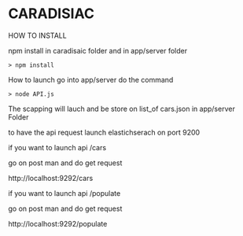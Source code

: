 # CARADISIAC



HOW TO INSTALL

npm install in caradisaic folder and in  app/server folder
```
> npm install
```


How to launch 
go into app/server do the command 
```
> node API.js
```
 The scapping will lauch and be store on list_of cars.json in app/server Folder 

 to have the api request launch elastichserach on port 9200

 
 if you want to launch api /cars 

 go on post man and do get request

  http://localhost:9292/cars




 if you want to launch api /populate 

 go on post man and do get request

  http://localhost:9292/populate